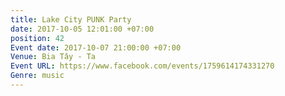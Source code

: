 ```yaml
---
title: Lake City PUNK Party
date: 2017-10-05 12:01:00 +07:00
position: 42
Event date: 2017-10-07 21:00:00 +07:00
Venue: Bia Tây - Ta
Event URL: https://www.facebook.com/events/1759614174331270
Genre: music
---
```


